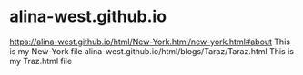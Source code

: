 # alina-west.github.io

https://alina-west.github.io/html/New-York.html/new-york.html#about  This is my New-York file
alina-west.github.io/html/blogs/Taraz/Taraz.html                      This is my Traz.html file

